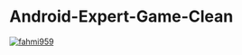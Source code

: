# Android-Expert-Game-Clean
[![fahmi959](https://circleci.com/gh/fahmi959/Android-Expert-Game-Clean.svg?style=svg)](https://circleci.com/gh/fahmi959/Android-Expert-Game-Clean)
